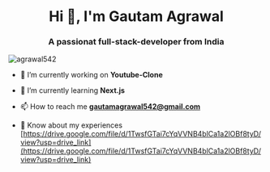 <h1 align="center">Hi 👋, I'm Gautam Agrawal</h1>
<h3 align="center">A passionat full-stack-developer from India</h3>

<p align="left"> <img src="https://komarev.com/ghpvc/?username=agrawal542&label=Profile%20views&color=0e75b6&style=flat" alt="agrawal542" /> </p>

- 🔭 I’m currently working on **Youtube-Clone**

- 🌱 I’m currently learning **Next.js**

- 📫 How to reach me **gautamagrawal542@gmail.com**

- 📄 Know about my experiences [https://drive.google.com/file/d/1TwsfGTai7cYqVVNB4blCa1a2lOBf8tyD/view?usp=drive_link](https://drive.google.com/file/d/1TwsfGTai7cYqVVNB4blCa1a2lOBf8tyD/view?usp=drive_link)
